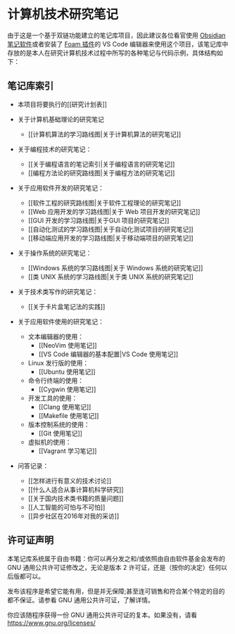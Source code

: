 # 计算机技术研究笔记

由于这是一个基于双链功能建立的笔记库项目，因此建议各位看官使用 [Obsidian 笔记软件](https://obsidian.md/)或者安装了 [Foam 插件](https://foambubble.github.io/foam/)的 VS Code 编辑器来使用这个项目，该笔记库中存放的是本人在研究计算机技术过程中所写的各种笔记与代码示例，具体结构如下：

## 笔记库索引

- 本项目将要执行的[[研究计划表]]

- 关于计算机基础理论的研究笔记
  - [[计算机算法的学习路线图|关于计算机算法的研究笔记]]

- 关于编程技术的研究笔记：
  - [[关于编程语言的笔记索引|关于编程语言的研究笔记]]
  - [[编程方法论的研究路线图|关于编程方法的研究笔记]]

- 关于应用软件开发的研究笔记：
  - [[软件工程的研究路线图|关于软件工程理论的研究笔记]]
  - [[Web 应用开发的学习路线图|关于 Web 项目开发的研究笔记]]
  - [[GUI 开发的学习路线图|关于GUI 项目的研究笔记]]
  - [[自动化测试的学习路线图|关于自动化测试项目的研究笔记]]
  - [[移动端应用开发的学习路线图|关于移动端项目的研究笔记]]

- 关于操作系统的研究笔记：
  - [[Windows 系统的学习路线图|关于 Windows 系统的研究笔记]]
  - [[类 UNIX 系统的学习路线图|关于类 UNIX 系统的研究笔记]]

- 关于技术类写作的研究笔记：
  - [[关于卡片盒笔记法的实践]]

- 关于应用软件使用的研究笔记：
  - 文本编辑器的使用：
    - [[NeoVim 使用笔记]]
    - [[VS Code 编辑器的基本配置|VS Code 使用笔记]]
  - Linux 发行版的使用：
    - [[Ubuntu 使用笔记]]
  - 命令行终端的使用：
    - [[Cygwin 使用笔记]]
  - 开发工具的使用：
    - [[Clang 使用笔记]]
    - [[Makefile 使用笔记]]
  - 版本控制系统的使用：
    - [[Git 使用笔记]]
  - 虚拟机的使用：
    - [[Vagrant 学习笔记]]

- 问答记录：
  - [[怎样进行有意义的技术讨论]]
  - [[什么人适合从事计算机科学研究]]
  - [[关于国内技术类书籍的质量问题]]
  - [[人工智能的可怕与不可怕]]
  - [[异步社区在2016年对我的采访]]

## 许可证声明

本笔记库系统属于自由书籍：你可以再分发之和/或依照由自由软件基金会发布的 GNU 通用公共许可证修改之，无论是版本 2 许可证，还是（按你的决定）任何以后版都可以。

发布该程序是希望它能有用，但是并无保障;甚至连可销售和符合某个特定的目的都不保证。请参看 GNU 通用公共许可证，了解详情。

你应该随程序获得一份 GNU 通用公共许可证的复本。如果没有，请看 <https://www.gnu.org/licenses/>
